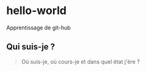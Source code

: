 # hello-world
Apprentissage de git-hub

## Qui suis-je ?

> Où suis-je, où cours-je et dans quel état j'ère ?
